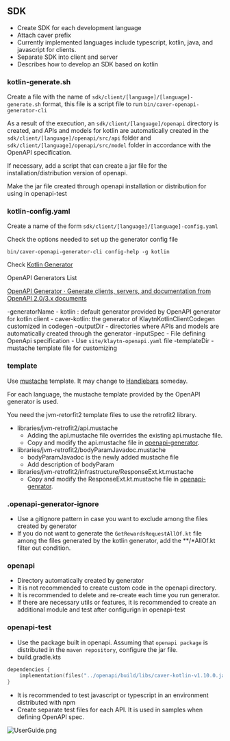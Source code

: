 ## SDK

- Create SDK for each development language
- Attach caver prefix
- Currently implemented languages include typescript, kotlin, java, and javascript for clients.
- Separate SDK into client and server
- Describes how to develop an SDK based on kotlin

### kotlin-generate.sh

Create a file with the name of `sdk/client/[language]/[language]-generate.sh` format, this file is a script file to run `bin/caver-openapi-generator-cli`

As a result of the execution, an `sdk/client/[language]/openapi` directory is created, and APIs and models for kotlin are automatically created in the `sdk/client/[language]/openapi/src/api` folder and `sdk/client/[language]/openapi/src/model` folder in accordance with the OpenAPI specification.

If necessary, add a script that can create a jar file for the installation/distribution version of openapi.

Make the jar file created through openapi installation or distribution for using in openapi-test

### kotlin-config.yaml

Create a name of the form `sdk/client/[language]/[language]-config.yaml`

Check the options needed to set up the generator config file

```shell
bin/caver-openapi-generator-cli config-help -g kotlin
```

Check [Kotlin Generator](https://openapi-generator.tech/docs/generators/kotlin)

OpenAPI Generators List

[OpenAPI Generator · Generate clients, servers, and documentation from OpenAPI 2.0/3.x documents](https://openapi-generator.tech/docs/generators)

-generatorName
     - kotlin : default generator provided by OpenAPI generator for kotlin client
     - caver-kotlin: the generator of KlaytnKotlinClientCodegen customized in codegen
-outputDir
     - directories where APIs and models are automatically created through the generator
-inputSpec
     - File defining OpenApi specification
     - Use `site/klaytn-openapi.yaml` file
-templateDir
     - mustache template file for customizing

### template

Use [mustache](https://mustache.github.io/mustache.5.html) template. It may change to [Handlebars](https://handlebarsjs.com/) someday.

For each language, the mustache template provided by the OpenAPI generator is used.

You need the jvm-retorfit2 template files to use the retrofit2 library.

- libraries/jvm-retrofit2/api.mustache
    - Adding the api.mustache file overrides the existing api.mustache file.
    - Copy and modify the api.mustache file in [openapi-generator](https://github.com/OpenAPITools/openapi-generator/blob/master/modules/openapi-generator/src/main/resources/kotlin-client/libraries/jvm-retrofit2/api.mustache ). 
- libraries/jvm-retrofit2/bodyParamJavadoc.mustache
    - bodyParamJavadoc is the newly added mustache file
    - Add description of bodyParam
- libraries/jvm-retrofit2/infrastructure/ResponseExt.kt.mustache
    - Copy and modify the ResponseExt.kt.mustache file in [openapi-genrator](https://github.com/OpenAPITools/openapi-generator/blob/master/modules/openapi-generator/src/main/resources/kotlin-client/libraries/jvm-retrofit2/infrastructure/ResponseExt.kt.mustache).

### .openapi-generator-ignore

- Use a gitignore pattern in case you want to exclude among the files created by generator
- If you do not want to generate the `GetRewardsRequestAllOf.kt` file among the files generated by the kotlin generator, add the **/*AllOf.kt filter out condition.

### openapi

- Directory automatically created by generator
- It is not recommended to create custom code in the openapi directory.
- It is recommended to delete and re-create each time you run generator.
- If there are necessary utils or features, it is recommended to create an additional module and test after configurign in openapi-test

### openapi-test

- Use the package built in openapi. Assuming that `openapi package` is distributed in the `maven repository`, configure the jar file.
- build.gradle.kts

```kotlin
dependencies {
    implementation(files("../openapi/build/libs/caver-kotlin-v1.10.0.jar"))
}
```

- It is recommended to test javascript or typescript in an environment distributed with npm
- Create separate test files for each API. It is used in samples when defining OpenAPI spec.

![UserGuide.png](../kotlin-test-sample.png)
